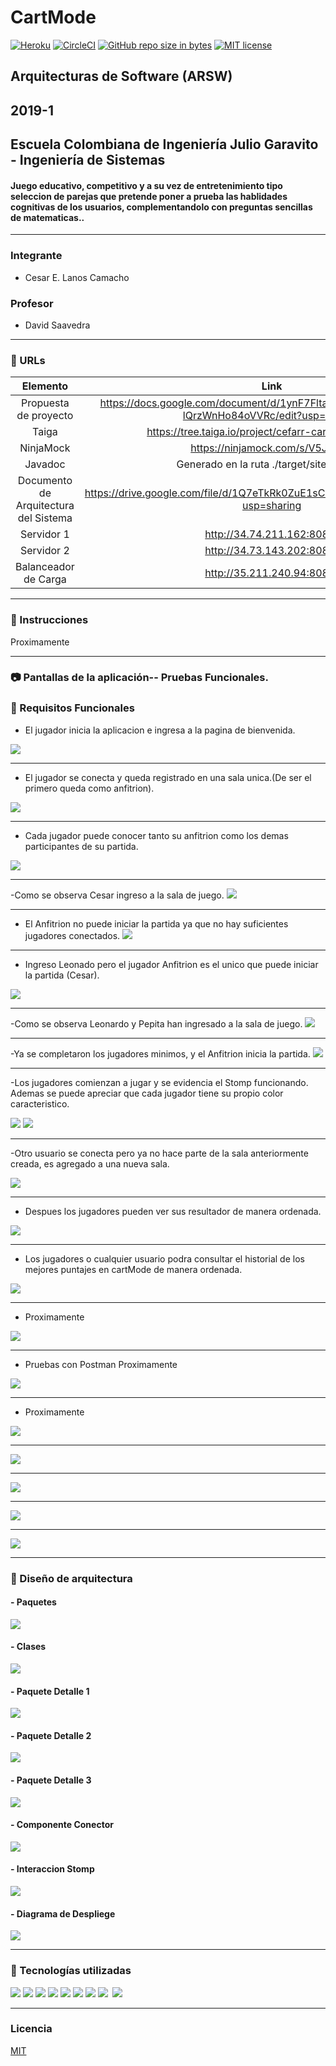 # CartMode
[![Heroku](https://wmpics.pics/di-D9YP.png)](https://arswproyect.herokuapp.com)
[![CircleCI](https://circleci.com/gh/Arsw2019-1/ProyectoARSW20191.svg?style=svg)](https://circleci.com/gh/Arsw2019-1/ProyectoARSW20191)
[![GitHub repo size in bytes](https://img.shields.io/github/repo-size/badges/shields.svg)](https://github.com/Arsw2019-1/ProyectoARSW20191)
[![MIT license](https://img.shields.io/badge/License-MIT-lightgrey.svg)](https://lbesson.mit-license.org/)

## Arquitecturas de Software (ARSW)<br />
## 2019-1<br/>
## Escuela Colombiana de Ingeniería Julio Garavito - Ingeniería de Sistemas
#### Juego educativo, competitivo y a su vez de entretenimiento tipo seleccion de parejas que pretende poner a prueba las hablidades cognitivas de los usuarios, complementandolo con preguntas sencillas de matematicas..
---
### Integrante
- Cesar E. Lanos Camacho
### Profesor
- David Saavedra
---
### :link: URLs
| Elemento | Link |
|:-------------------------------------:|:----------------------------------------------------------------------------------------------------:|
| Propuesta de proyecto | https://docs.google.com/document/d/1ynF7FltaMq4Is_eI6oozmRWI5bi-lQrzWnHo84oVVRc/edit?usp=sharing  |
| Taiga | https://tree.taiga.io/project/cefarr-cartmode/timeline  |  
| NinjaMock | https://ninjamock.com/s/V5J5CSx  | 
| Javadoc | Generado en la ruta ./target/site/apidocs |
| Documento de Arquitectura del Sistema | https://drive.google.com/file/d/1Q7eTkRk0ZuE1sClnu6SufcEVbkiP3maU/view?usp=sharing | 
| Servidor 1 | http://34.74.211.162:8080/ | 
| Servidor 2 | http://34.73.143.202:8080/ | 
| Balanceador de Carga | http://35.211.240.94:8080/ | 
---
### :book: Instrucciones
Proximamente

---

### :camera: Pantallas de la aplicación-- Pruebas Funcionales.

### :book: Requisitos Funcionales

- El jugador inicia la aplicacion e ingresa a la pagina de bienvenida.

![](img/1.png)

---

- El jugador se conecta y queda registrado en una sala unica.(De ser el primero queda como anfitrion).

![](img/2.png)

---

- Cada jugador puede conocer tanto su anfitrion como los demas participantes de su partida.

![](img/3.png)

---

-Como se observa Cesar ingreso a la sala de juego.
![](img/8.png)

---
- El Anfitrion no puede iniciar la partida ya que no hay suficientes jugadores conectados.
![](img/82.png)

---

- Ingreso Leonado pero el jugador Anfitrion es el unico que puede iniciar la partida (Cesar).

![](img/4.png)

---
-Como se observa Leonardo y Pepita han ingresado a la sala de juego.
![](img/81.png)

---

-Ya se completaron los jugadores minimos, y el Anfitrion inicia la partida.
![](img/51.png)

---

-Los jugadores comienzan a jugar y se evidencia el Stomp funcionando. Ademas se 
puede apreciar que cada jugador tiene su propio color caracteristico.

![](img/92.png)
![](img/91.png)

---

-Otro usuario se conecta pero ya no hace parte de la sala anteriormente creada, 
    es agregado a una nueva sala.

![](img/61.png)

---

- Despues los jugadores pueden ver sus resultador de manera ordenada.

![](img/7.png)

---

- Los jugadores o cualquier usuario podra consultar el historial de los mejores
  puntajes en cartMode de manera ordenada.

![](img/99.png)

---

- Proximamente

![](img/)

---

- Pruebas con Postman
Proximamente

![](img/)

---

- Proximamente

![](img/)

---


![](img/)

---
![](img/)

---
![](img/)

---
![](img/)


---

### :triangular_ruler: Diseño de arquitectura 
#### - Paquetes
![](img/DiagramaFullClases.png)
#### - Clases
![](img/DiagramaClases1.png)
#### - Paquete Detalle 1
![](img/DiagramasF1.png)
#### - Paquete Detalle 2
![](img/DiagramaF2.png)
#### - Paquete Detalle 3
![](img/DiagramaF3.png)
#### - Componente Conector
![](img/DiaComponenteConector.png)
#### - Interaccion Stomp
![](img/InteracionStomp.png)
#### - Diagrama de Despliege
![](img/DIagramaDespliegue.png)

---
### :wrench: Tecnologías utilizadas
[![](img/Java-Logo.png)](https://www.java.com/)
[![](img/html_css_js.png)](https://blog.hubspot.com/marketing/web-design-html-css-javascript)
[![](img/mavenLogo.jpg)](https://maven.apache.org/)
[![](img/axios.png)](https://github.com/axios/axios)
[![](img/Spring-Logo.png)](https://spring.io/)
[![](img/astahLogo.png)](http://astah.net/)
[![](img/cover-heroku.png)](https://www.heroku.com/)
[![](img/circleciLogo.png)](https://circleci.com/)
[![]()]()
[![](img/git-githubLogo.jpg)](https://github.com/)

---
### Licencia
[MIT]()
